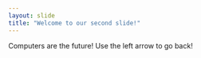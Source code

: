 ```yaml
---
layout: slide
title: "Welcome to our second slide!"
---
```

Computers are the future!
Use the left arrow to go back!

